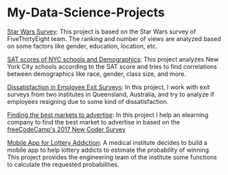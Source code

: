 # My-Data-Science-Projects

[Star Wars Survey](https://github.com/hammadasif402/Data-Science-Projects/blob/main/Guided%20Project_%20Star%20Wars%20Survey/Basics.ipynb): This project is based on the Star Wars survey of FiveThirtyEight team. The ranking and number of views are analyzed based on some factors like gender, education, location, etc.

[SAT scores of NYC schools and Demographics](https://github.com/hammadasif402/Data-Science-Projects/blob/main/Guided%20Project_%20Analyzing%20NYC%20High%20School%20Data/Schools.ipynb): This project analyzes New York City schools according to the SAT score and tries to find correlations between demographics like race, gender, class size, and more.

[Dissatisfaction in Employee Exit Surveys](https://github.com/hammadasif402/Data-Science-Projects/blob/main/Clean%20And%20Analyze%20Employee%20Exit%20Surveys/Clean%20And%20Analyze%20Employee%20Exit%20Surveys.ipynb): In this project, I work with exit surveys from two institutes in Queensland, Australia, and try to analyze if employees resigning due to some kind of dissatisfaction.

[Finding the best markets to advertise](https://github.com/hammadasif402/Data-Science-Projects/tree/main/Finding%20the%20Best%20Markets%20to%20Advertise%20In): In this project I help an elearning company to find the best market to advertise in based on the [freeCodeCamp's 2017 New Coder Survey](https://www.freecodecamp.org/news/we-asked-20-000-people-who-they-are-and-how-theyre-learning-to-code-fff5d668969/)

[Mobile App for Lottery Addiction](https://github.com/hammadasif402/Data-Science-Projects/tree/main/Project_%20Mobile%20App%20for%20Lottery%20Addiction): A medical institute decides to build a mobile app to help lottery addicts to estimate the probability of winning. This project provides the engineering team of the institute some functions to calculate the requested probabilities.
